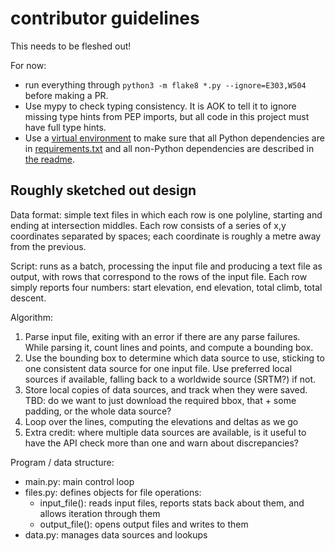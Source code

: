# contributor guidelines

This needs to be fleshed out!

For now:

* run everything through `python3 -m flake8 *.py --ignore=E303,W504` before making a PR.
* Use mypy to check typing consistency.  It is AOK to tell it to ignore missing type hints from PEP imports, but all code in this project must have full type hints.
* Use a [virtual environment](https://docs.python.org/3/library/venv.html) to make sure that all Python dependencies are in [requirements.txt](requirements.txt) and all non-Python dependencies are described in [the readme](README.md).




## Roughly sketched out design

Data format: simple text files in which each row is one polyline, starting and ending at intersection middles.  Each row consists of a series of x,y coordinates separated by spaces; each coordinate is roughly a metre away from the previous.

Script: runs as a batch, processing the input file and producing a text file as output, with rows that correspond to the rows of the input file.  Each row simply reports four numbers: start elevation, end elevation, total climb, total descent.

Algorithm:
1. Parse input file, exiting with an error if there are any parse failures.  While parsing it, count lines and points, and compute a bounding box.
2. Use the bounding box to determine which data source to use, sticking to one consistent data source for one input file.  Use preferred local sources if available, falling back to a worldwide source (SRTM?) if not.
3. Store local copies of data sources, and track when they were saved.  TBD: do we want to just download the required bbox, that + some padding, or the whole data source?
4. Loop over the lines, computing the elevations and deltas as we go
5. Extra credit: where multiple data sources are available, is it useful to have the API check more than one and warn about discrepancies?

Program / data structure:

* main.py: main control loop
* files.py: defines objects for file operations:
	* input_file(): reads input files, reports stats back about them, and allows iteration through them
	* output_file(): opens output files and writes to them
* data.py: manages data sources and lookups

